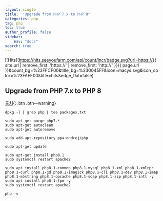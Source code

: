 ```yaml
---
layout: single
title:  "Upgrade from PHP 7.x to PHP 8"
categories: php
tag: php
toc: true
author_profile: false
sidebar:
    nav: "docs"
search: true
---
```


![Hits](https://hits.seeyoufarm.com/api/count/incr/badge.svg?url=https://{{ site.url | remove_first: 'https://' | remove_first: 'http://' }}{{ page.url }}&count_bg=%23FFCF00&title_bg=%230045FF&icon=macys.svg&icon_color=%23FAFF00&title=hits&edge_flat=false)

## Upgrade from PHP 7.x to PHP 8  

[출처](https://devanswers.co/how-to-upgrade-from-php-7-x-to-php-8-on-ubuntu-apache/){: .btn .btn--warning}  

```
dpkg -l | grep php | tee packages.txt

sudo apt-get purge php7.*
sudo apt-get autoclean
sudo apt-get autoremove

sudo add-apt-repository ppa:ondrej/php

sudo apt-get update

sudo apt-get install php8.1
sudo systemctl restart apache2

sudo apt install php8.1-common php8.1-mysql php8.1-xml php8.1-xmlrpc php8.1-curl php8.1-gd php8.1-imagick php8.1-cli php8.1-dev php8.1-imap php8.1-mbstring php8.1-opcache php8.1-soap php8.1-zip php8.1-intl -y
sudo apt install php8.1-fpm -y
sudo systemctl restart apache2

php -v

```  


